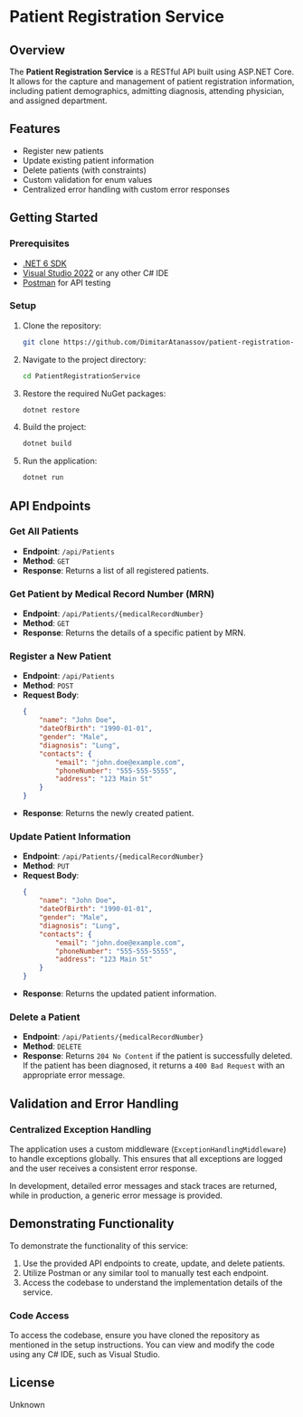 
# Patient Registration Service

## Overview

The **Patient Registration Service** is a RESTful API built using ASP.NET Core. It allows for the capture and management of patient registration information, including patient demographics, admitting diagnosis, attending physician, and assigned department.

## Features

- Register new patients
- Update existing patient information
- Delete patients (with constraints)
- Custom validation for enum values
- Centralized error handling with custom error responses

## Getting Started

### Prerequisites

- [.NET 6 SDK](https://dotnet.microsoft.com/download/dotnet/6.0)
- [Visual Studio 2022](https://visualstudio.microsoft.com/vs/) or any other C# IDE
- [Postman](https://www.postman.com/) for API testing

### Setup

1. Clone the repository:
   ```sh
   git clone https://github.com/DimitarAtanassov/patient-registration-service.git
   ```

2. Navigate to the project directory:
   ```sh
   cd PatientRegistrationService
   ```

3. Restore the required NuGet packages:
   ```sh
   dotnet restore
   ```

4. Build the project:
   ```sh
   dotnet build
   ```

5. Run the application:
   ```sh
   dotnet run
   ```

## API Endpoints

### Get All Patients

- **Endpoint**: `/api/Patients`
- **Method**: `GET`
- **Response**: Returns a list of all registered patients.

### Get Patient by Medical Record Number (MRN)

- **Endpoint**: `/api/Patients/{medicalRecordNumber}`
- **Method**: `GET`
- **Response**: Returns the details of a specific patient by MRN.

### Register a New Patient

- **Endpoint**: `/api/Patients`
- **Method**: `POST`
- **Request Body**:
  ```json
  {
      "name": "John Doe",
      "dateOfBirth": "1990-01-01",
      "gender": "Male",
      "diagnosis": "Lung",
      "contacts": {
          "email": "john.doe@example.com",
          "phoneNumber": "555-555-5555",
          "address": "123 Main St"
      }
  }
  ```
- **Response**: Returns the newly created patient.

### Update Patient Information

- **Endpoint**: `/api/Patients/{medicalRecordNumber}`
- **Method**: `PUT`
- **Request Body**:
  ```json
  {
      "name": "John Doe",
      "dateOfBirth": "1990-01-01",
      "gender": "Male",
      "diagnosis": "Lung",
      "contacts": {
          "email": "john.doe@example.com",
          "phoneNumber": "555-555-5555",
          "address": "123 Main St"
      }
  }
  ```
- **Response**: Returns the updated patient information.

### Delete a Patient

- **Endpoint**: `/api/Patients/{medicalRecordNumber}`
- **Method**: `DELETE`
- **Response**: Returns `204 No Content` if the patient is successfully deleted. If the patient has been diagnosed, it returns a `400 Bad Request` with an appropriate error message.

## Validation and Error Handling
### Centralized Exception Handling

The application uses a custom middleware (`ExceptionHandlingMiddleware`) to handle exceptions globally. This ensures that all exceptions are logged and the user receives a consistent error response.

In development, detailed error messages and stack traces are returned, while in production, a generic error message is provided.

## Demonstrating Functionality

To demonstrate the functionality of this service:

1. Use the provided API endpoints to create, update, and delete patients.
2. Utilize Postman or any similar tool to manually test each endpoint.
3. Access the codebase to understand the implementation details of the service.

### Code Access

To access the codebase, ensure you have cloned the repository as mentioned in the setup instructions. You can view and modify the code using any C# IDE, such as Visual Studio.

## License
Unknown
